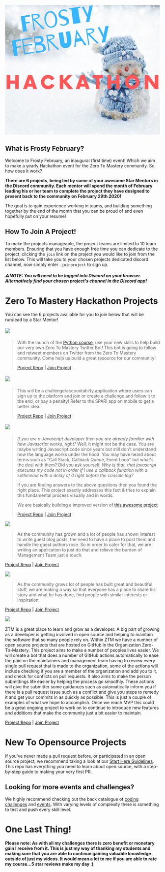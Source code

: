 ![](./Frosty%20February.png)

## What is Frosty February?

Welcome to Frosty February, an inaugural (first time) event! Which we aim to make a yearly Hackathon event for the Zero To Mastery community. So how does it work?

**There are 6 projects, being led by some of your awesome Star Mentors in the Discord community. Each mentor will spend the month of February leading his or her team to complete the project they have designed to present back to the community on February 29th 2020!**

The goal is to gain experience working in teams, and building something together by the end of the month that you can be proud of and even hopefully put on your resume!

## How To Join A Project!

To make the projects manageable, the project teams are limited to 10 team members. Ensuring that you have enough free time you can dedicate to the project, clicking the `join` link on the project you would like to join from the list below. This will take you to your chosen projects dedicated discord channel, now simply enter `-joinproject` to sign up.
##### ⚠️**NOTE:** You will need to be logged into Discord on your browser. Alternatively find your chosen project's channel in the Discord app!

# Zero To Mastery Hackathon Projects

You can see the 6 projects available for you to join below that will be run/lead by a Star Mentor!

#### [![](https://img.shields.io/badge/PYTHON%20PROJECT-TWITTER%20BOT%20-ffd542?style=for-the-badge&logo=Python)](https://github.com/sballgirl11/zerotomastery-twitterbot)

> With the launch of the [Python course](https://www.udemy.com/course/complete-python-developer-zero-to-mastery/?couponCode=LEVELUPZTM), use your new skills to help build our very own Zero To Mastery Twitter Bot! This bot is going to follow and retweet members on Twitter from the Zero To Mastery community. Come help us build a great resource for our community!
>
> [Project Repo](https://github.com/sballgirl11/zerotomastery-twitterbot) | [Join Project](https://discordapp.com/channels/423464391791476747/668911804898082816/669201842194087946)

#### [![](https://img.shields.io/badge/REACT/NODE(EXPRESS)%20FULL%20STACK%20PROJECT-Challenge%20App-critical?style=for-the-badge&logo=REACT)](https://github.com/Dan-Y-Ko/zerotomastery-challenge-app)

> This will be a challenge/accountabilty application where users can sign up to the platform and join or create a challenge and follow it to the end, or pay a penalty! Refer to the SPAR! app on mobile to get a better idea.
>
> [Project Repo](https://github.com/Dan-Y-Ko/zerotomastery-challenge-app) | [Join Project](https://discordapp.com/channels/423464391791476747/668911948829687820/669203111289815090)

#### [![](https://img.shields.io/badge/REACT%20%26%20REDUX%20WEB%20APP%20PROJECT-MASTER%20THE%20EVENT%20LOOP-ffa100?style=for-the-badge&logo=REACT)](https://github.com/r4pt0s/master_the_event_loop)
> *If you are a Javascript developer then you are already familiar with how Javascript works, right?*
> Well, it might not be the case. You are maybe writing Javascript code since years but still don't understand how the language works under the hood. You may have heard about terms such as "Call Stack, Callback Queue, Event Loop" but what's the deal with them?
>Did you ask yourself, *Why is that, that javascript executes my code not in order if I use a callback function with a settimeout with a delay of 0 right before the console.log?*
>
> If you are finding answers to the above questions then you found the right place. This project exactly addresses this fact & tries to explain this fundamental process visually and in words.
>
> We are basically building a improved version of [this awesome project](http://latentflip.com/loupe/)
>
> [Project Repo](https://github.com/r4pt0s/master_the_event_loop) | [Join Project](https://discordapp.com/channels/423464391791476747/668911982371536904/669203649704230912)


[![](https://img.shields.io/badge/REACT%20PROJECT-ZtM%20COMMUNITY%20BLOG%20POSTING%20-blue?style=for-the-badge&logo=React)](https://github.com/RGnt/ZtM-Community-Blog-Posting)
>As the community has grown and a lot of people has shown interest to write guest blog posts, the need to have a place to post them and handle the guest authors rose. So in order to cater for that, we are writing an application to just do that and relieve the burden of Management Team just a touch.

[Project Repo](https://github.com/RGnt/ZtM-Community-Blog-Posting) | [Join Project](https://discordapp.com/channels/423464391791476747/668912014826930217/671392643845980171)


[![](https://img.shields.io/badge/ANGULAR%20PROJECT-ZtM%20COMMUNITY%20SHOWCASE%20PROJECT%20-DD0031?style=for-the-badge&logo=Angular)](https://github.com/Yejielw/ztm-community-showcase-project)
> As the community grows lot of people has built great and beautiful stuff, we are making a way so that everyone has a place to share his story and what he has done, find people with similar interests or inspiration.

[Project Repo](https://github.com/Yejielw/ztm-community-showcase-project) | [Join Project](https://discordapp.com/channels/423464391791476747/668912049719476256/672411812469407745)


[![](https://img.shields.io/badge/Node%20Project-Rusty%20the%20ZTM%20GitHub%20Bot-green?style=for-the-badge&logo=Node.js)](https://github.com/Bartholomewbd/Rusty-the-ZTM-GitHub-Bot.git)

ZTM is a great place to learn and grow as a developer. A big part of growing as a developer is getting involved in open source and helping to maintain the software that so many people rely on.  Within ZTM we have a number of open source projects that are hosted on GitHub in the Organization Zero-To-Mastery.  This project aims to make a number of peoples lives easier.  We will create a bot that does a number of GitHub actions automatically to ease the pain on the maintainers and management team having to review every single pull request that is made to the organization, some of the actions will include checking if you are a member of the organization and add you to it, and check for conflicts on pull requests.  It also aims to make the person submittings life easier by helping the process go smoothly.  These actions will give the submitter some guidances such as automatically inform you if there is a pull request issue such as a conflict and give you steps to remedy it and get your commits in as quickly as possible. This is just a couple of examples of what we hope to accomplish. Once we reach MVP this could be a great ongoing project to work on to continue to introduce new features and additions that make the community just a bit easier to maintain.  

[Project Repo](https://github.com/Bartholomewbd/Rusty-the-ZTM-GitHub-Bot) | [Join Project](https://discordapp.com/channels/423464391791476747/668912083420839966/672415047795998729)

# New To Opensource Projects

If you've never made a pull request before, or participated in an open source project, we recommend taking a look at our [Start Here Guidelines](https://github.com/zero-to-mastery/start-here-guidelines). This repo has everything you need to learn about open source, with a step-by-step guide to making your very first PR.

## Looking for more events and challenges?
We highly recommend checking out the back catalogue of [coding challenges](https://zerotomastery.io/community/coding-challenges/?utm_source=github&utm_medium=frosty-february-hackathon) and [events](https://zerotomastery.io/community/events/?utm_source=github&utm_medium=frosty-february-hackathon). With varying levels of complexity there is something to test and push every skill level. 

# One Last Thing!

**Please note: As with all my challenges there is zero benefit or monetary gain I receive from it. This is just my way of thanking my students and making sure that you are able to continue gaining valuable knowledge outside of just my videos. It would mean a lot to me if you are able to rate my course...5 star reviews make my day :)**
